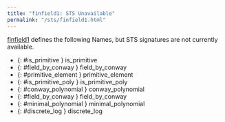 ```yaml
---
title: "finfield1: STS Unavailable"
permalink: "/sts/finfield1.html"
---
```






[finfield1](/cd/finfield1)
defines the following Names, but STS signatures are not currently available.


 *  {: #is_primitive } is_primitive
 *  {: #field_by_conway } field_by_conway
 *  {: #primitive_element } primitive_element
 *  {: #is_primitive_poly } is_primitive_poly
 *  {: #conway_polynomial } conway_polynomial
 *  {: #field_by_conway } field_by_conway
 *  {: #minimal_polynomial } minimal_polynomial
 *  {: #discrete_log } discrete_log